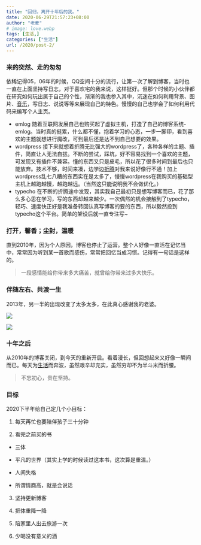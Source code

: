 ```yaml
---
title: "回归，离开十年后的我。"
date: 2020-06-29T21:57:23+08:00
author: "老麦"
# image: love.webp
tags: [生活,] 
categories: ["生活"] 
url: /2020/post-2/
---
```

### 来的突然、走的匆匆
依稀记得05，06年的时候，QQ空间十分的流行，让第一次了解到博客，当时也一直在上面坚持写日志，对于喜欢宅的我来说，这样挺好。但那个时候的小伙伴都在研究如何玩出属于自己的个性，渐渐的我也参入其中，沉迷在如何利用背景、图片、[音乐](音乐.md)，写日志、说说等等来展现自己的特色。慢慢的自己也学会了如何利用代码来编写个人主页。
* emlog
随着互联网发展自己也购买起了虚拟主机，打造了自己的博客系统-emlog。当时真的挺累，什么都不懂，抱着学习的心态，一步一脚印，看到喜欢的主题就想进行魔改，可到最后还是达不到自己想要的效果。
* wordpress
接下来就想着折腾无比强大的wordpress了，各种各样的主题、插件，简直让人无法自拔。不断的尝试，踩坑，好不容易找到一个喜欢的主题，可发现又有插件不兼容。懂的东西又只是皮毛，所以花了很多时间到最后也只能放弃。技术不够，时间来凑，边学边[折腾](折腾.md)对我来说好像行不通！加上wordpress乱七八糟的东西实在是太多了，慢慢wordpress在我购买的基础型主机上越跑越慢，越跑越远。（当然这只能说明我不会做优化。）
* typecho
在不断的折腾途中发现，其实我自己最初只是想写博客而已，花了那么多心思在学习，写的东西却越来越少。一次偶然的机会接触到了typecho，轻巧、速度快正好是我准备转回认真写博客的要的东西，所以毅然投到typecho这个平台。简单的架设后就一直专注写~

### 打开，馨香；尘封，温暖
直到2010年，因为个人原因，博客也停止了运营。整个人好像一直活在记忆当中，常常因为听到某一首歌而感伤，常常把回忆当成习惯。记得有一句话是这样的。
>一段感情能给你带来多大痛苦，就曾给你带来过多大快乐。

### 伴随左右、共渡一生
2013年，另一半的出现改变了太多太多，在此真心感谢我的老婆。

![](https://cdn.qylao.com/laomai/2023/02/27/163fc187f71697-1.webp)

![](https://cdn.qylao.com/laomai/2023/02/27/163fc1886a1549-1.webp)

### 十年之后
从2010年的博客关闭，到今天的重新开启。看着漫长，但回想起来又好像一瞬间而已。每天为[生活](生活.md)而奔波，虽然艰辛却充实，虽然穷却不为半斗米而折腰。
>不忘初心，贵在坚持。

### 目标
2020下半年给自己定几个小目标：
1. 每天再忙也要陪伴孩子三十分钟

2. 看完之前买的书

  - 三体
  
  - 平凡的世界（其实上学的时候读过这本书，这次算是重温。）
  
  - 人间失格
  
  - 所谓情商高，就是会说话

3. 坚持更新博客

4. 把体重降一降

5. 陪家里人出去旅游一次

6. 少喝没有意义的酒

